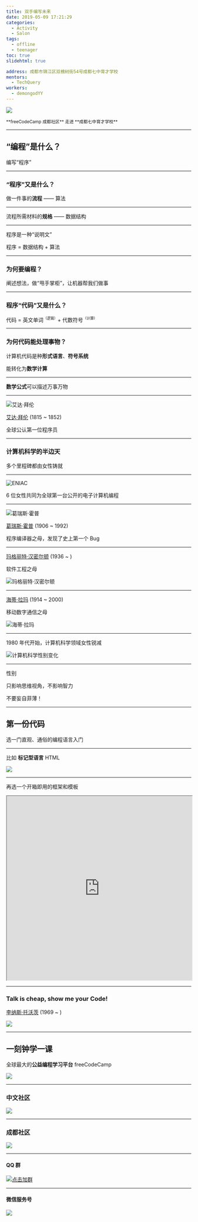 ```yaml
---
title: 双手编写未来
date: 2019-05-09 17:21:29
categories:
  - Activity
  - Salon
tags:
  - offline
  - teenager
toc: true
slidehtml: true

address: 成都市锦江区双槐树街54号成都七中育才学校
mentors:
  - TechQuery
workers:
  - demongodYY
---
```


![](/images/FCC-CDC-v1-1.png)

<small>
**freeCodeCamp 成都社区** 走进 **成都七中育才学校**
</small>

---

## “编程”是什么？

编写“程序”

---

### “程序”又是什么？

做一件事的**流程** —— 算法

---

流程所需材料的**规格** —— 数据结构

---

程序是一种“说明文”

程序 = 数据结构 + 算法

<!-- more -->

---

### 为何要编程？

阐述想法，做“甩手掌柜”，让机器帮我们做事

---

### 程序“代码”又是什么？

代码 = 英文单词<sup><small>（逻辑）</small></sup>+ 代数符号<sup><small>（计算）</small></sup>

---

### 为何代码能处理事物？

计算机代码是种**形式语言**、**符号系统**

能转化为**数学计算**

---

**数学公式**可以描述万事万物

---

![艾达·拜伦](./Ada_Lovelace_portrait.jpg)

[艾达·拜伦][1] (1815 ~ 1852)

全球公认第一位程序员

[1]: https://www.wikiwand.com/zh-cn/%E6%84%9B%E9%81%94%C2%B7%E5%8B%92%E8%8A%99%E8%95%BE%E7%B5%B2

---

### 计算机科学的半边天

多个里程碑都由女性铸就

---

![ENIAC](./Two_women_operating_ENIAC.gif)

6 位女性共同为全球第一台公开的电子计算机编程

---

![葛瑞斯·霍普](./Grace_Hopper_and_UNIVAC.jpg)

[葛瑞斯·霍普][2] (1906 ~ 1992)

程序编译器之母，发现了史上第一个 Bug

[2]: https://www.wikiwand.com/zh/%E8%91%9B%E9%BA%97%E7%B5%B2%C2%B7%E9%9C%8D%E6%99%AE

---

[玛格丽特·汉密尔顿][3] (1936 ~ )

软件工程之母

![玛格丽特·汉密尔顿](./Margaret_Hamilton_restoration.jpg)

[3]: https://www.wikiwand.com/zh/%E8%91%9B%E9%BA%97%E7%B5%B2%C2%B7%E9%9C%8D%E6%99%AE

---

[海蒂·拉玛][4] (1914 ~ 2000)

移动数字通信之母

![海蒂·拉玛](./Hedy_Lamarr_in_a_1940_MGM_publicity_still.jpg)

[4]: https://www.wikiwand.com/zh-hans/%E6%B5%B7%E8%92%82%C2%B7%E6%8B%89%E7%8E%9B

---

1980 年代开始，计算机科学领域女性锐减

![计算机科学性别变化](./CS-gender.jpg)

---

性别

只影响思维视角，不影响智力

不要妄自菲薄！

---

## 第一份代码

选一门直观、通俗的编程语言入门

---

比如 **标记型语言** HTML

[![](./Web-starter.png)](https://codepen.io/tech_query/pen/vwGEJV)

---

再选一个开箱即用的框架和模板

<iframe
    width="100%" height="500"
    loading="lazy" lazyload="1"
    src="https://code.z01.com/v4/examples/"
></iframe>

---

### Talk is cheap, show me your Code!

[李纳斯·托沃茨][5] (1969 ~ )

![](./Linus_Torvalds.jpeg)

[5]: https://www.wikiwand.com/zh/%E6%9E%97%E7%BA%B3%E6%96%AF%C2%B7%E6%89%98%E7%93%A6%E5%85%B9

---

## 一刻钟学一课

全球最大的**公益编程学习平台** freeCodeCamp

[![](./FCC-learning.png)](https://learn.freecodecamp.one/)

---

### 中文社区

[![](./FCC-China.png)](https://www.freecodecamp.one/volunteer)

---

### 成都社区

[![](./FCC-ChengDu.png)](https://china.freecodecamp.one/?city=chengdu)

---

#### QQ 群

[![](/images/FCC-CDC-QRC-QQG.png "点击加群")](https://jq.qq.com/?_wv=1027&k=54DSeNz)

---

#### 微信服务号

![](/images/FCC-CDC-QRC-WMP.jpg)
